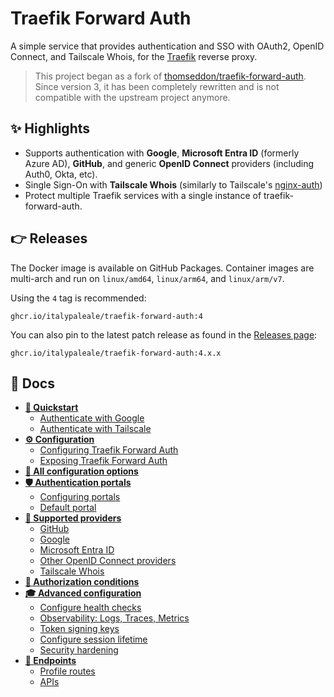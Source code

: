 # Traefik Forward Auth

A simple service that provides authentication and SSO with OAuth2, OpenID Connect, and Tailscale Whois, for the [Traefik](https://github.com/traefik/traefik) reverse proxy.

> This project began as a fork of [thomseddon/traefik-forward-auth](https://github.com/thomseddon/traefik-forward-auth). Since version 3, it has been completely rewritten and is not compatible with the upstream project anymore.

## ✨ Highlights

- Supports authentication with **Google**, **Microsoft Entra ID** (formerly Azure AD), **GitHub**, and generic **OpenID Connect** providers (including Auth0, Okta, etc).
- Single Sign-On with **Tailscale Whois** (similarly to Tailscale's [nginx-auth](https://github.com/tailscale/tailscale/tree/main/cmd/nginx-auth))
- Protect multiple Traefik services with a single instance of traefik-forward-auth.

## 👉 Releases

The Docker image is available on GitHub Packages. Container images are multi-arch and run on `linux/amd64`, `linux/arm64`, and `linux/arm/v7`.

Using the `4` tag is recommended:

```text
ghcr.io/italypaleale/traefik-forward-auth:4
```

You can also pin to the latest patch release as found in the [Releases page](https://github.com/ItalyPaleAle/traefik-forward-auth/releases):

```text
ghcr.io/italypaleale/traefik-forward-auth:4.x.x
```

## 📘 Docs

- [**🚀 Quickstart**](./docs/01-quickstart.md)
  - [Authenticate with Google](./docs/01-quickstart.md#authenticate-with-google)
  - [Authenticate with Tailscale](./docs/01-quickstart.md#authenticate-with-tailscale)
- [**⚙️ Configuration**](./docs/02-configuration.md)
  - [Configuring Traefik Forward Auth](./docs/02-configuration.md#configuring-traefik-forward-auth)
  - [Exposing Traefik Forward Auth](./docs/02-configuration.md#exposing-traefik-forward-auth)
- [**📖 All configuration options**](./docs/03-all-configuration-options.md)
- [**🛡️ Authentication portals**](./docs/04-authentication-portals.md)
  - [Configuring portals](./docs/04-authentication-portals.md#configuring-portals)
  - [Default portal](./docs/04-authentication-portals.md#default-portal)
- [**🔑 Supported providers**](./docs/05-supported-providers.md)
  - [GitHub](./docs/05-supported-providers.md#github)
  - [Google](./docs/05-supported-providers.md#google)
  - [Microsoft Entra ID](./docs/05-supported-providers.md#microsoft-entra-id)
  - [Other OpenID Connect providers](./docs/05-supported-providers.md#other-openid-connect-providers)
  - [Tailscale Whois](./docs/05-supported-providers.md#tailscale-whois)
- [**🔐 Authorization conditions**](./docs/06-authorization-conditions.md)
- [**🎓 Advanced configuration**](./docs/07-advanced-configuration.md)
  - [Configure health checks](./docs/07-advanced-configuration.md#configure-health-checks)
  - [Observability: Logs, Traces, Metrics](./docs/07-advanced-configuration.md#observability-logs-traces-metrics)
  - [Token signing keys](./docs/07-advanced-configuration.md#token-signing-keys)
  - [Configure session lifetime](./docs/07-advanced-configuration.md#configure-session-lifetime)
  - [Security hardening](./docs/07-advanced-configuration.md#security-hardening)
- [**📍 Endpoints**](./docs/08-endpoints.md)
  - [Profile routes](./docs/08-endpoints.md#profile-routes)
  - [APIs](./docs/08-endpoints.md#apis)
